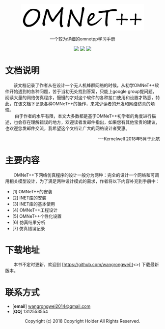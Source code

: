 <p align="center">
  <a href="https://reach.tech/router/">
    <img alt="Reach Router" src="./img/logo-horizontal.png" width="400">
  </a>
</p>

<p align="center">
  一个较为详细的omnetpp学习手册
</p>

<p align="center">
  <a href="https://github.com/wangrongwei/OMNeTpp_Manual/stargazers"><img src="https://img.shields.io/github/stars/wangrongwei/OMNeTpp_Manual.svg?style=flat&label=Star"></a>
  <a href="https://github.com/wangrongwei/OMNeTpp_Manual/fork"><img src="https://img.shields.io/github/forks/wangrongwei/OMNeTpp_Manual.svg?style=flat&label=Fork"></a>
  <a href="https://github.com/wangrongwei/OMNeTpp_Manual/watchers"><img src="https://img.shields.io/github/watchers/wangrongwei/OMNeTpp_Manual.svg?style=flat&label=Watch"></a>

</p>

# 文档说明

&#160; &#160; &#160; &#160;该文档记录了作者从在设计一个无人机蜂群网络的时候，从初学OMNeT++软件开始遇到的各种问题，苦于当初无处找到答案，只能上google group提问题，阅读大量的网络仿真程序，慢慢的才对这个软件的各种接口使用和设置才熟悉，特此，在该文档下记录各种OMNeT++的操作，来减少读者的开发和网络仿真的烦恼。</br>
&#160; &#160; &#160; &#160; 由于作者的水平有限，本文大多数都是基于OMNeT++初学者的角度进行描述，也会存在理解错误的地方，欢迎读者发邮件指出，如果您有其他宝贵的建议，也欢迎您发邮件交流，我希望这个文档让广大的网络设计者受惠。</br>
<div align="right">
---Kernelwell 2018年5月于北航
</div>

# 主要内容
&#160; &#160; &#160; &#160;OMNeT++下网络仿真程序的设计一般分为两种：完全的设计一个网络和可调用相关模型设计，为了满足两种设计模式的需求，作者将以下内容补充到手册中：
- [1] OMNeT++的安装
- [2] INET库的安装
- [3] INET库的基本使用
- [4] OMNeT++工程设计
- [5] OMNeT++个性化设置
- [6] 仿真结果分析
- [7] 仿真错误记录



# 下载地址

&#160; &#160; &#160; &#160;本书不定时更新，欢迎到
[https://github.com/wangrongwei](<>)
下载最新版本。</br>
# 联系方式

-   [**email**] wangrongwei2014@gmail.com
-   [**QQ**] 1312553554

<div align="center">

Copyright (c) 2018 Copyright Holder All Rights Reserved.

</div>
